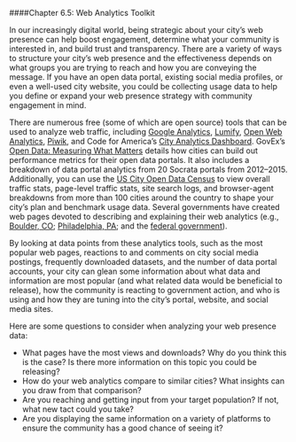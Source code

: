 ####Chapter 6.5: Web Analytics Toolkit

In our increasingly digital world, being strategic about your city’s web presence can help boost engagement, determine what your community is interested in, and build trust and transparency. There are a variety of ways to structure your city’s web presence and the effectiveness depends on what groups you are trying to reach and how you are conveying the message. If you have an open data portal, existing social media profiles, or even a well-used city website, you could be collecting usage data to help you define or expand your web presence strategy with community engagement in mind.

There are numerous free (some of which are open source) tools that can be used to analyze web traffic, including [Google Analytics](https://www.google.com/analytics/#?modal_active=none), [Lumify](http://lumify.io/), [Open Web Analytics](http://www.openwebanalytics.com/), [Piwik](http://piwik.org/), and Code for America’s [City Analytics Dashboard](https://www.codeforamerica.org/products/city-analytics-dashboard/). GovEx’s [Open Data: Measuring What Matters](http://govex.jhu.edu/open-data-measuring-what-matters/) details how cities can build out performance metrics for their open data portals. It also includes a breakdown of data portal analytics from 20 Socrata portals from 2012–2015. Additionally, you can use the [US City Open Data Census](http://us-city.census.okfn.org/dataset/web-analytics) to view overall traffic stats, page-level traffic stats, site search logs, and browser-agent breakdowns from more than 100 cities around the country to shape your city’s plan and benchmark usage data. Several governments have created web pages devoted to describing and explaining their web analytics (e.g., [Boulder, CO](https://bouldercolorado.gov/stats); [Philadelphia, PA](http://analytics.phila.gov/); and the [federal government](https://analytics.usa.gov/)).

By looking at data points from these analytics tools, such as the most popular web pages, reactions to and comments on city social media postings, frequently downloaded datasets, and the number of data portal accounts, your city can glean some information about what data and information are most popular (and what related data would be beneficial to release), how the community is reacting to government action, and who is using and how they are tuning into the city’s portal, website, and social media sites.

Here are some questions to consider when analyzing your web presence data:
* What pages have the most views and downloads? Why do you think this is the case? Is there more information on this topic you could be releasing?
* How do your web analytics compare to similar cities? What insights can you draw from that comparison?
* Are you reaching and getting input from your target population? If not, what new tact could you take?
* Are you displaying the same information on a variety of platforms to ensure the community has a good chance of seeing it?
